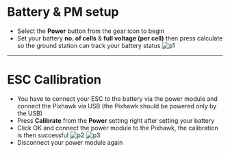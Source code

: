 # Battery & PM setup
* Select the **Power** button from the gear icon to begin
* Set your battery **no. of cells** & **full voltage (per cell)** then press calculate so the ground station can track your battery status
![p1](https://docs.px4.io/master/assets/qgc/qgc_setup_power_px4.jpg)
___________________________________________________________________________________________________________________
# ESC Callibration
* You have to connect your ESC to the battery via the power module and connect the Pixhawk via USB (the Pixhawk should be powered only by the USB)
* Press **Calibrate** from the **Power** setting right after setting your battery
* Click OK and connect the power module to the Pixhawk, the calibration is then successful
![p2](https://docs.px4.io/master/images/qgc_esc_calibration.png)
![p3](https://docs.px4.io/master/images/esc_calibration_step_2.png)
* Disconnect your power module again
